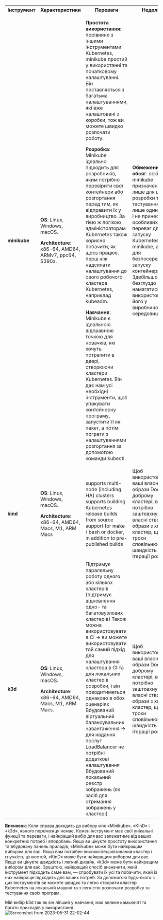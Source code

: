 

<table>
    <tr>
        <th>Інструмент</th>
        <th>Характеристики</th>
			  <th>Переваги</th>
			  <th>Недоліки</th>
    </tr>
    <tr>
        <td> 
					
**minikube** </td>
        <td>
					
**OS**: Linux, Windows, macOS. 
					
**Architecture**: x86-64, AMD64, ARMv7, ppc64, S390x.</td>
			  <td> 
				
**Простота використання**: порівняно з іншими інструментами Kubernetes, minikube простий у використанні та початковому налаштуванні. Він поставляється з багатьма налаштуваннями, які вже налаштовані з коробки, тож ви можете швидко розпочати роботу.
				
**Розробка**: Minikube ідеально підходить для розробників, яким потрібно перевірити свої контейнери або розгортання перед тим, як відправити їх у виробництво. За тією ж логікою адміністраторам Kubernetes також корисно побачити, як щось працює, перш ніж надсилати налаштування до свого робочого кластера Kubernetes, наприклад kubeadm.
				
**Навчання**: Minikube є ідеальною відправною точкою для новачків, які хочуть потрапити в двері, створюючи кластери Kubernetes. Він дає нам усі необхідні інструменти, щоб упакувати контейнерну програму, запустити її як пакет, а потім пограти з налаштуваннями розгортання за допомогою команди kubectl.</td>
			<td>**Обмежений обся**г: оскільки minikube призначений лише для цілей розробки та тестування, це лише один вузол і не принесе особливих переваг для запуску Kubernetes через minikube, а не для безпосереднього запуску контейнера. Здебільшого безглуздо намагатися використовувати його у виробничому середовищі.</td>
    </tr>
    <tr>
        <td>**kind**</td>
        <td>
					
**OS**: Linux, Windows, macOS. 
					
**Architecture**: x86-64, AMD64, Macs, M1, ARM Macs </td>
			<td>supports multi-node (including HA) clusters
supports building Kubernetes release builds from source support for make / bash or docker, in addition to pre-published builds</td>
			<td>Щоб використовувати ваші власні образи Docker у доброму кластері, вам потрібно заштовхнути власні створені образи з хоста в кластер, що трохи сповільнює швидкість ітерації розробки</td>
    </tr>
	  <tr>
        <td>**k3d**</td>
        <td>
					
**OS**: Linux, Windows, macOS. 
					
**Architecture**: x86-64, AMD64, Macs, M1, ARM Macs.</td>
			<td>Підтримує паралельну роботу одного або кількох кластерів (підтримує відновлення одно- та багатовузлових кластерів)
Також можна використовувати в CI -> ви можете використовувати той самий підхід для налаштування кластера в CI та для локальних кластерів розробки, і він поводитиметься однаково в обох сценаріях
Вбудований віртуальний балансувальник навантаження -> для надання послуг LoadBalancer не потрібні додаткові налаштування
Вбудований локальний реєстр зображень (як засіб для отримання зображень у кластері)</td>
			<td>Щоб використовувати ваші власні образи Docker у доброму кластері, вам потрібно заштовхнути власні створені образи з хоста в кластер, що трохи сповільнює швидкість ітерації розробки</td>	
    </tr>	
</table>

**Висновок**: Коли справа доходить до вибору між «Minikube», «KinD» і «k3d», явного переможця немає. Кожен інструмент має свої унікальні функції та переваги, і найкращий вибір для вас залежатиме від ваших конкретних потреб і вподобань.
Якщо ви цінуєте простоту використання та вбудовану панель приладів, «Minikube» може бути найкращим вибором для вас. Якщо вам потрібен високоспеціалізований кластер і гнучкість цінностей, «KinD» може бути найкращим вибором для вас. Якщо ви цінуєте швидкість і легкий дизайн, «k3d» може бути найкращим вибором для вас.
Зрештою, найкращий спосіб визначити, який інструмент підходить саме вам, — спробувати їх усі та побачити, який із них найкраще підходить для ваших потреб. За допомогою будь-якого з цих інструментів ви можете швидко та легко створити кластер Kubernetes на локальній машині та з легкістю розпочати розробку та тестування своїх програм.

Мій вибір k3d так як він ліпший у навчанні, має велике камьюніті та багато прикладів у використанні
![Screenshot from 2023-05-31 22-02-44](https://github.com/ivanloktionov/AsciiArtify/assets/71848058/67dc295a-0b11-4e98-be3d-471505af43fe)

